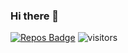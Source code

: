 ### Hi there 👋


[![Repos Badge](https://badges.pufler.dev/repos/MrSetOne)](https://badges.pufler.dev)
![visitors](https://visitor-badge.glitch.me/badge?page_id=mrsetone&left_color=gray&right_color=blue)




<!--
**MrSetOne/MrSetOne** is a ✨ _special_ ✨ repository because its `README.md` (this file) appears on your GitHub profile.

Here are some ideas to get you started:

- 🔭 I’m currently working on ...
- 🌱 I’m currently learning ...
- 👯 I’m looking to collaborate on ...
- 🤔 I’m looking for help with ...
- 💬 Ask me about ...
- 📫 How to reach me: ...
- 😄 Pronouns: ...
- ⚡ Fun fact: ...
-->
